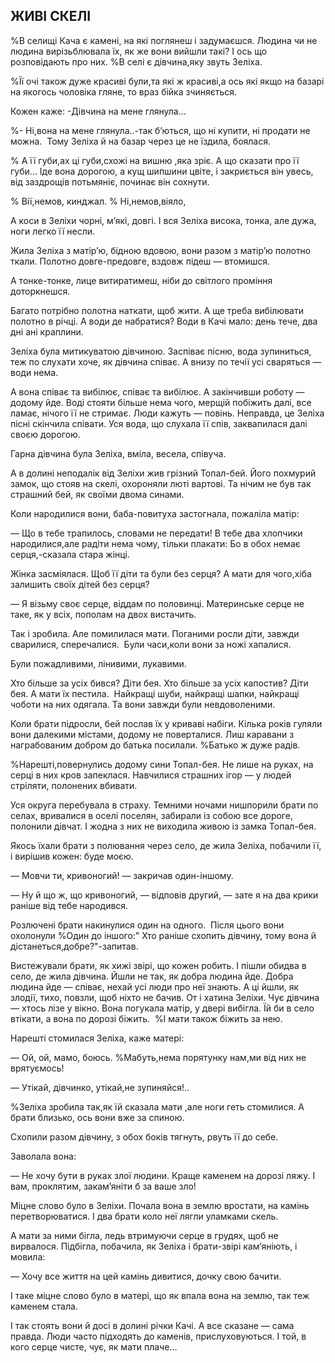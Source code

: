 ## ЖИВІ СКЕЛІ

%В селищі Кача є камені, на які поглянеш і задумаєшся.
Людина чи не людина вирізьблювала їх, як же вони вийшли такі?
І ось що розповідають про них.
%В селі є дівчина,яку звуть Зеліха.

%Її очі також дуже красиві були,та які ж красиві,а ось які якщо на базарі на якогось чоловіка гляне, то враз бійка зчиняється.

Кожен каже: -Дівчина на мене глянула...

%- Ні,вона на мене глянула..-так б’ються, що ні купити, ні продати не можна.
 Тому Зеліха й на базар через це не їздила, боялася.

% А її губи,ах ці губи,схожі на вишню ,яка зріє.
А що сказати про її губи...
Іде вона дорогою, а кущ шипшини цвіте, і закриється він увесь, від заздрощів потьмяніє, починає він сохнути.

% Вії,немов, кинджал.
% Ні,немов,віяло,

А коси в Зеліхи чорні, м’які, довгі.
І вся Зеліха висока, тонка, але дужа, ноги легко її несли.

Жила Зеліха з матір’ю, бідною вдовою, вони разом з матір’ю полотно ткали.
Полотно довге-предовге, вздовж підеш — втомишся.

А тонке-тонке, лице витиратимеш, ніби до світлого проміння доторкнешся.

Багато потрібно полотна наткати, щоб жити.
А ще треба вибілювати полотно в річці.
А води де набратися?
Води в Качі мало: день тече, два дні ані краплини.

Зеліха була митикуватою дівчиною.
Заспіває пісню, вода зупиниться, теж по слухати хоче, як дівчина співає.
А внизу по течії усі сваряться — води нема.

А вона співає та вибілює, співає та вибілює.
А закінчивши роботу — додому йде.
Воді стояти більше нема чого, мерщій побіжить далі, все ламає, нічого її не стримає.
Люди кажуть — повінь.
Неправда, це Зеліха пісні скінчила співати.
Уся вода, що слухала її спів, заквапилася далі своєю дорогою.

Гарна дівчина була Зеліха, вміла, весела, співуча.

А в долині неподалік від Зеліхи жив грізний Топал-бей.
Його похмурий замок, що стояв на скелі, охороняли люті вартові.
Та нічим не був так страшний бей, як своїми двома синами.

Коли народилися вони, баба-повитуха застогнала, пожаліла матір:

— Що в тебе трапилось, словами не передати!
В тебе два хлопчики народилися,але радіти нема чому, тільки плакати:
Бо в обох немає серця,-сказала стара жінці.

Жінка засміялася.
Щоб її діти та були без серця?
А мати для чого,хіба залишить своїх дітей без серця?

— Я візьму своє серце, віддам по половинці.
Материнське серце не таке, як у всіх, пополам на двох вистачить.

Так і зробила.
Але помилилася мати.
Поганими росли діти, завжди сварилися, сперечалися.
 Були часи,коли вони за ножі хапалися.

Були пожадливими, лінивими, лукавими.

Хто більше за усіх бився?
Діти бея.
Хто більше за усіх капостив?
Діти бея.
А мати їх пестила.
 Найкращі шуби, найкращі шапки, найкращі чоботи на них одягала.
Та вони завжди були невдоволеними.

Коли брати підросли, бей послав їх у криваві набіги.
Кілька років гуляли вони далекими містами, додому не поверталися.
Лиш каравани з награбованим добром до батька посилали.
%Батько ж дуже радів.

%Нарешті,повернулись додому сини Топал-бея.
Не лише на руках, на серці в них кров запеклася.
Навчилися страшних ігор — у людей стріляти, полонених вбивати.

Уся округа перебувала в страху.
Темними ночами нишпорили брати по селах, вривалися в оселі поселян, забирали із собою все дороге, полонили дівчат.
І жодна з них не виходила живою із замка Топал-бея.

Якось їхали брати з полювання через село, де жила Зеліха, побачили її, і вирішив кожен: буде моєю.

— Мовчи ти, кривоногий! — закричав один-іншому.

— Ну й що ж, що кривоногий, — відповів другий, — зате я на два крики раніше від тебе народився.

Розлючені брати накинулися один на одного.
 Після цього вони охолонули
%Один до іншого:" Хто раніше схопить дівчину, тому вона й дістанеться,добре?"-запитав.

Вистежували брати, як хижі звірі, що кожен робить.
І пішли обидва в село, де жила дівчина.
Йшли не так, як добра людина йде.
Добра людина йде — співає, нехай усі люди про неї знають.
А ці йшли, як злодії, тихо, повзли, щоб ніхто не бачив.
От і хатина Зеліхи.
Чує дівчина — хтось лізе у вікно.
Вона погукала матір, у двері вибігла.
Їй би в село втікати, а вона по дорозі біжить.
 %І мати також біжить за нею.

Нарешті стомилася Зеліха, каже матері:

— Ой, ой, мамо, боюсь.
%Мабуть,нема порятунку нам,ми від них не врятуємось!

— Утікай, дівчинко, утікай,не зупиняйся!..

%Зеліха зробила так,як їй сказала мати ,але ноги геть стомилися.
А брати близько, ось вони вже за спиною.

Схопили разом дівчину, з обох боків тягнуть, рвуть її до себе.

Заволала вона:

— Не хочу бути в руках злої людини.
Краще каменем на дорозі ляжу.
І вам, проклятим, закам’яніти б за ваше зло!

Міцне слово було в Зеліхи.
Почала вона в землю вростати, на камінь перетворюватися.
І два брати коло неї лягли уламками скель.

А мати за ними бігла, ледь втримуючи серце в грудях, щоб не вирвалося.
Підбігла, побачила, як Зеліха і брати-звірі кам’яніють, і мовила:

— Хочу все життя на цей камінь дивитися, дочку свою бачити.

І таке міцне слово було в матері, що як впала вона на землю, так теж каменем стала.

І так стоять вони й досі в долині річки Качі.
А все сказане — сама правда.
Люди часто підходять до каменів, прислуховуються.
І той, в кого серце чисте, чує, як мати плаче...
